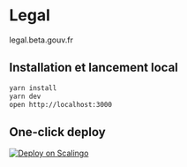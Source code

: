 # Legal

legal.beta.gouv.fr

## Installation et lancement local
```bash
yarn install
yarn dev
open http://localhost:3000
```

## One-click deploy

[![Deploy on Scalingo](https://cdn.scalingo.com/deploy/button.svg)](https://dashboard.scalingo.com/create/app?source=https://github.com/incubateur-ademe/pages-legales-faciles)
